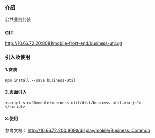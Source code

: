 ### 介绍
公共业务封装

### GIT
http://10.66.72.20:8081/mobile-front-end/business-util.git

### 引入及使用

#### 1.安装
    npm install --save business-util

#### 2.页面引入  
    <script src="@module/business-util/dist/business-util.min.js"></script>

#### 3.使用
参考文档： http://10.66.72.200:8090/display/mobile/Business+Common